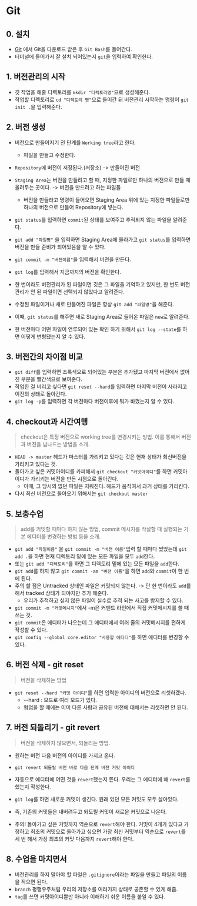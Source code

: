 # Git 



## 0. 설치

- [Git](https://git-scm.com) 에서 Git을 다운로드 받은 후 `Git Bash`를 들어간다.
- 터미널에 들어가서 잘 설치 되어있는지 `git`을 입력하여 확인한다.



## 1. 버전관리의 시작

- 깃 작업을 해줄 디렉토리를 `mkdir "디렉토리명"`으로 생성해준다.
- 작업할 디렉토리로 `cd "디렉토리 명"`으로 들어간 뒤 버전관리 시작하는 명령어 `git init .`을 입력해준다.



## 2. 버전 생성

- 버전으로 만들어지기 전 단계를 `Working tree`라고 한다.
  - 파일을 만들고 수정한다.
- `Repository`에 버전이 저장된다.(저장소) -> 만들어진 버전
- `Staging Area`는  버전을 만들려고 할 때, 지정한 파일로만 하나의 버전으로 만들 때 올려두는 곳이다. -> 버전을 만드려고 하는 파일들
  - 버전을 만들라고 명령이 들어오면 Staging Area 위에 있는 지정한 파일들로만 하나의 버전으로 만들어 Repository에 넣는다.



- `git status`를 입력하면 `commit`된 상태를 보여주고 추적되지 않는 파일을 알려준다.
- `git add "파일명"` 을 입력하면 Staging Area에 올라가고 `git status`를 입력하면 버전을 만들 준비가 되어있음을 알 수 있다.
- `git commit -m "버전이름"`을 입력해서 버전을 만든다.
- `git log`를 입력해서 지금까지의 버전을 확인한다.
- 한 번이라도 버전관리가 된 파일이면 깃은 그 파일을 기억하고 있지만,  한 번도 버전관리가 안 된 파일이면 선택되지 않았다고 알려준다.
- 수정된 파일이거나 새로 만들어진 파일은 항상 `git add "파일명"`을 해준다.
- 이때, `git status`를 해주면 새로 Staging Area로 들어온 파일은 `new`로 알려준다.
- 한 버전마다 어떤 파일이 연루되어 있는 확인 하기 위해서 `git log --state`를 하면 어떻게 변형됐는지 알 수 있다.



## 3. 버전간의 차이점 비교

- `git diff`를 입력하면 초록색으로 되어있는 부분은 추가됐고 마지막 버전에서 없어진 부분을 빨간색으로 보여준다.
- 작업한 걸 버리고 싶다면 `git reset --hard`를 입력하면 마지막 버전이 사라지고 이전의 상태로 돌아간다.
- `git log -p`를 입력하면 각 버전마다 버전이후에 뭐가 바꼈는지  알 수 있다. 



## 4. checkout과 시간여행

> checkout은 특정 버전으로 working tree를 변경시키는 방법. 이를 통해서 버전과 버전을 넘나드는 방법을 소개.

- `HEAD -> master` 헤드가 마스터를 가리키고 있다는 것은 현재 상태가 최신버전을 가리키고 있다는 것.
- 돌아가고 싶은 커밋아이디를 카피해서 `git checkout "커밋아이디"`를 하면 커밋아이디가 가리키는 버전을 만든 시점으로 돌아간다.
  - 이때, 그 당시의 없던 파일은 지워진다. 헤드가 움직여서 과거 상태를 가리킨다.
- 다시 최신 버전으로 돌아오기 위해서는 `git checkout master`



## 5. 보충수업

> add를 커밋할 때마다 하지 않는 방법, commit 메시지를 작설할 때 실행되는 기본 에디터를 변경하는 방법 등을 소개.

- `git add "파일이름"` 을 `git commit -m "버전 이름"`입력 할 때마다 썼었는데 `git add .`을 하면 현재 디렉토리 밑에 있는 모든 파일을 모두 `add`한다.
- 또는 `git add "디렉토리"`를 하면 그 디렉토리 밑에 있는 모든 파일을 `add`한다.
- `git add`를 하지 않고 `git commit -am "버전 이름"`을 하면 `add`와 `commit`이 한 번에 된다. 
- 주의 할 점은 Untracked 상태인 파일은 커밋되지 않는다. -> 단 한 번이라도 `add`를 해서 tracked 상태가 되야지만 추가 해준다. 
  - 우리가 추적하고 싶지 않은 파일이 실수로 추적 되는 사고를 방지할 수 있다.
- `git commit -m "커밋메시지"`에서 -m은 커맨드 라인에서 직접 커밋메시지를 쓸 때 쓰는 것.
- `git commit`은 에디터가 나오는데 그 에디터에서 여러 줄의 커밋메시지를 편하게 작성할 수 있다.
- `git config --global core.editor "사용할 에디터"`를 하면 에디터를 변경할 수 있다.



## 6. 버전 삭제 - git reset

> 버전을 삭제하는 방법

- `git reset --hard "커밋 아이디"`를 하면 입력한 아이디의 버전으로 리셋하겠다.
  - --hard : 모드로 여러 모드가 있다.
  - 협업을 할 때에는 이미 다른 사람과 공유된 버전에 대해서는 리셋하면 안 된다.



## 7. 버전 되돌리기 - git revert

> 버전을 삭제하지 않으면서, 되돌리는 방법.

- 원하는 버전 다음 버전의 아이디를 가지고 온다.
- `git revert 되돌릴 버전 바로 다음 단계 버전 커밋 아이디`
- 자동으로 에디터에 어떤 것을 `revert`했는지 뜬다. 우리는 그 에디터에 왜 `revert`를 했는지 작성한다.

- `git log`를 하면 새로운 커밋이 생긴다. 원래 있던 모든 커밋도 모두 살아있다.
- 즉, 기존의 커밋들은 내버려두고 되도릴 커밋이 새로운 커밋으로 나온다. 
- 주의! 돌아가고 싶은 커밋까지 역순으로 `revert`해야 한다. 커밋이 4개가 있다고 가정하고 최초의 커밋으로 돌아가고 싶으면 가장 최신 커밋부터 역순으로 `revert`를 세 번 해서 가장 최초의 커밋 다음까지 `revert`해야 한다.



## 8. 수업을 마치면서

- 버전관리를 하지 말아야 할 파일은 `.gitignore`이라는 파일을 만들고 파일의 이름을 적으면 된다.
- `branch` 평행우주처럼 우리의 저장소를 여러가지 상태로 공존할 수 있게 해줌.
- `tag`를 쓰면 커밋아이디뿐만 아니라 이해하기 쉬운 이름을 붙일 수 있다.